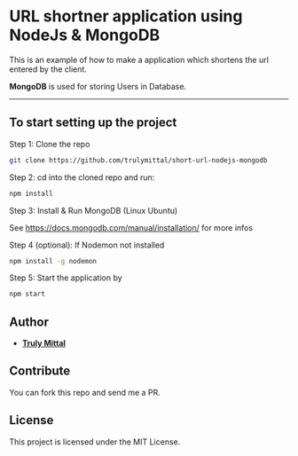 # URL shortner application using NodeJs & MongoDB

This is an example of how to make a application which shortens the url entered by the client.

**MongoDB** is used for storing Users in Database.

---

## To start setting up the project

Step 1: Clone the repo

```bash
git clone https://github.com/trulymittal/short-url-nodejs-mongodb
```

Step 2: cd into the cloned repo and run:

```bash
npm install
```

Step 3: Install & Run MongoDB (Linux Ubuntu)

See <https://docs.mongodb.com/manual/installation/> for more infos

Step 4 (optional): If Nodemon not installed

```bash
npm install -g nodemon
```

Step 5: Start the application by

```bash
npm start
```

## Author

- [**Truly Mittal**](https://trulymittal.com)

## Contribute

You can fork this repo and send me a PR.

## License

This project is licensed under the MIT License.